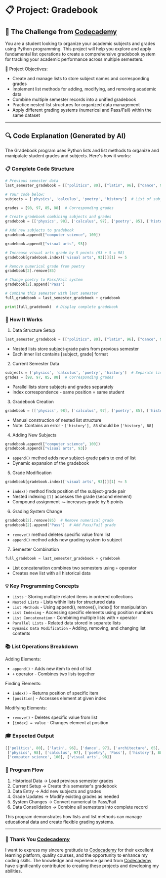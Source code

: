 # 📋 Project: Gradebook

## 🎯 The Challenge from [Codecademy](http://www.codecademy.com/)

You are a student looking to organize your academic subjects and grades using Python programming. This project will help you explore and apply fundamental list operations to create a comprehensive gradebook system for tracking your academic performance across multiple semesters.

🎯 Project Objectives:
- Create and manage lists to store subject names and corresponding grades
- Implement list methods for adding, modifying, and removing academic data
- Combine multiple semester records into a unified gradebook
- Practice nested list structures for organized data management
- Apply different grading systems (numerical and Pass/Fail) within the same dataset

---

## 🔍 Code Explanation (Generated by AI)

The Gradebook program uses Python lists and list methods to organize and manipulate student grades and subjects. Here's how it works:

### 📋 Complete Code Structure

```python
# Previous semester data
last_semester_gradebook = [["politics", 80], ["latin", 96], ["dance", 97], ["architecture", 65]]

# Your code below: 
subjects = ['physics', 'calculus', 'poetry', 'history']  # List of subjects

grades = [98, 97, 85, 88]  # Corresponding grades

# Create gradebook combining subjects and grades
gradebook = [['physics', 98], ['calculus', 97], ['poetry', 85], ['history'], 88]

# Add new subjects to gradebook
gradebook.append(["computer science", 100])

gradebook.append(["visual arts", 93])

# Increase visual arts grade by 5 points (93 + 5 = 98)
gradebook[gradebook.index(['visual arts', 93])][1] += 5

# Remove numerical grade from poetry
gradebook[2].remove(85)

# Change poetry to Pass/Fail system
gradebook[2].append("Pass")

# Combine this semester with last semester
full_gradebook = last_semester_gradebook + gradebook

print(full_gradebook)  # Display complete gradebook
```

### 🎯 How It Works

1. Data Structure Setup
```python
last_semester_gradebook = [["politics", 80], ["latin", 96], ["dance", 97], ["architecture", 65]]
```
- Nested lists store subject-grade pairs from previous semester
- Each inner list contains [subject, grade] format

2. Current Semester Data
```python
subjects = ['physics', 'calculus', 'poetry', 'history']  # Separate lists
grades = [98, 97, 85, 88]  # Corresponding grades
```
- Parallel lists store subjects and grades separately
- Index correspondence - same position = same student

3. Gradebook Creation
```python
gradebook = [['physics', 98], ['calculus', 97], ['poetry', 85], ['history'], 88]
```
- Manual construction of nested list structure
- Note: Contains an error - `['history'], 88` should be `['history', 88]`

4. Adding New Subjects
```python
gradebook.append(["computer science", 100])
gradebook.append(["visual arts", 93])
```
- `append()` method adds new subject-grade pairs to end of list
- Dynamic expansion of the gradebook

5. Grade Modification
```python
gradebook[gradebook.index(['visual arts', 93])][1] += 5
```
- `index()` method finds position of the subject-grade pair
- Nested indexing `[1]` accesses the grade (second element)
- Compound assignment `+=` increases grade by 5 points

6. Grading System Change
```python
gradebook[2].remove(85)  # Remove numerical grade
gradebook[2].append("Pass")  # Add Pass/Fail grade
```
- `remove()` method deletes specific value from list
- `append()` method adds new grading system to subject

7. Semester Combination
```python
full_gradebook = last_semester_gradebook + gradebook
```
- List concatenation combines two semesters using `+` operator
- Creates new list with all historical data

### 💡 Key Programming Concepts

- `Lists` - Storing multiple related items in ordered collections
- `Nested Lists` - Lists within lists for structured data
- `List Methods` - Using append(), remove(), index() for manipulation
- `List Indexing` - Accessing specific elements using position numbers
- `List Concatenation` - Combining multiple lists with `+` operator
- `Parallel Lists` - Related data stored in separate lists
- `Dynamic Data Modification` - Adding, removing, and changing list contents

### 📚 List Operations Breakdown

Adding Elements:
- `append()` - Adds new item to end of list
- `+` operator - Combines two lists together

Finding Elements:
- `index()` - Returns position of specific item
- `[position]` - Accesses element at given index

Modifying Elements:
- `remove()` - Deletes specific value from list
- `[index] = value` - Changes element at position

### 🎓 Expected Output

```python
[['politics', 80], ['latin', 96], ['dance', 97], ['architecture', 65], 
 ['physics', 98], ['calculus', 97], ['poetry', 'Pass'], ['history'], 88, 
 ['computer science', 100], ['visual arts', 98]]
```

### 🔄 Program Flow

1. Historical Data → Load previous semester grades
2. Current Setup → Create this semester's gradebook
3. Data Entry → Add new subjects and grades
4. Grade Updates → Modify existing grades as needed
5. System Changes → Convert numerical to Pass/Fail
6. Data Consolidation → Combine all semesters into complete record

This program demonstrates how lists and list methods can manage educational data and create flexible grading systems.

---

### 🙏 Thank You [Codecademy](https://www.codecademy.com/)

I want to express my sincere gratitude to [Codecademy](https://www.codecademy.com/) for their excellent learning platform, quality courses, and the opportunity to enhance my coding skills. The knowledge and experience gained from [Codecademy](https://www.codecademy.com/) have significantly contributed to creating these projects and developing my abilities.